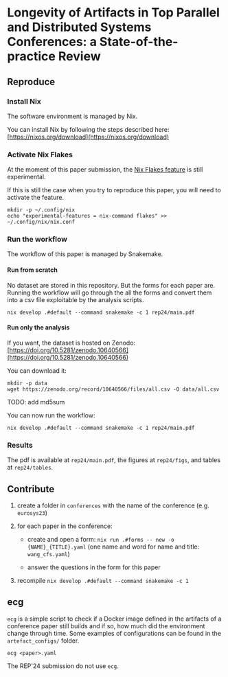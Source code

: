 # Longevity of Artifacts in Top Parallel and Distributed Systems Conferences: a State-of-the-practice Review 

## Reproduce

### Install Nix

The software environment is managed by Nix.

You can install Nix by following the steps described here: [https://nixos.org/download](https://nixos.org/download)

### Activate Nix Flakes

At the moment of this paper submission, the [Nix Flakes feature](https://nixos.wiki/wiki/Flakes) is still experimental.

If this is still the case when you try to reproduce this paper, you will need to activate the feature.

```
mkdir -p ~/.config/nix
echo "experimental-features = nix-command flakes" >> ~/.config/nix/nix.conf 
```

### Run the workflow

The workflow of this paper is managed by Snakemake.

#### Run from scratch

No dataset are stored in this repository.
But the forms for each paper are.
Running the workflow will go through the all the forms and convert them into a csv file exploitable by the analysis scripts.

```
nix develop .#default --command snakemake -c 1 rep24/main.pdf
```


#### Run only the analysis

If you want, the dataset is hosted on Zenodo: [https://doi.org/10.5281/zenodo.10640566](https://doi.org/10.5281/zenodo.10640566)

You can download it:

```
mkdir -p data
wget https://zenodo.org/record/10640566/files/all.csv -O data/all.csv
```

TODO: add md5sum

You can now run the workflow:

```
nix develop .#default --command snakemake -c 1 rep24/main.pdf
```

### Results

The pdf is available at `rep24/main.pdf`, the figures at `rep24/figs`, and tables at `rep24/tables`.


## Contribute

1. create a folder in `conferences` with the name of the conference (e.g. `eurosys23`)

2. for each paper in the conference:

    - create and open a form: `nix run .#forms -- new -o {NAME}_{TITLE}.yaml` (one name and word for name and title: `wang_cfs.yaml`)

    - answer the questions in the form for this paper

3. recompile `nix develop .#default --command snakemake -c 1`

## ecg

`ecg` is a simple script to check if a Docker image defined in the artifacts of a conference paper still builds and if so, how much did the environment change through time.
Some examples of configurations can be found in the `artefact_configs/` folder.

```
ecg <paper>.yaml
```

The REP'24 submission do not use `ecg`.
